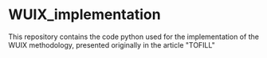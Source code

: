 # WUIX_implementation
This repository contains the code python used for the implementation of the WUIX methodology, presented originally in the article "TOFILL"
